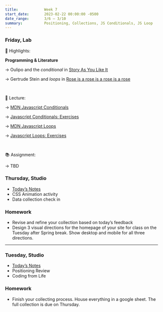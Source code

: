 ```yaml
---
title:            Week 7
start_date:       2023-02-22 00:00:00 -0500
date_range:       3/6 – 3/10
summary:          Positioning, Collections, JS Conditionals, JS Loop
---
```


### Friday, Lab

🪩 Highlights:

**Programming & Literature**

→ Oulipo and the _conditional_ in [Story As You Like It](https://www.zachhorton.com/mmr/files/Queneau_Raymond._A_Story_As_You_Like_It._OuLiPo--a_Primer_of_Potential_Literature._156-158.pdf)

→ Gertrude Stein and _loops_ in [Rose is a rose is a rose is a rose](https://en.wikipedia.org/wiki/Rose_is_a_rose_is_a_rose_is_a_rose)

<br />

📝 Lecture:

→ [MDN Javascript Conditionals](https://developer.mozilla.org/en-US/docs/Learn/JavaScript/Building_blocks/conditionals)

→ [Javascript Conditionals: Exercises](https://www.dropbox.com/scl/fi/fnqx6v2x4coes63wjo83y/Week-7a-Control-flow-Conditionals.paper?dl=0&rlkey=zr8inhcjnivgii1oj5h7erwsd)

→ [MDN Javascript Loops](https://developer.mozilla.org/en-US/docs/Learn/JavaScript/Building_blocks/Looping_code)

→ [Javascript Loops: Exercises](https://www.dropbox.com/scl/fi/u00jd8njervlxfrmqngvd/Week-7b-Loops.paper?dl=0&rlkey=rgdph4eqma4aoc85kb0f2r5rn)

<br />

📚 Assignment:

→ TBD

### Thursday, Studio

- [Today&rsquo;s Notes](https://paper.dropbox.com/doc/Parsons-Core-Interaction-S23-Week-7-Class-2-Notes--B0Ft1_sy1Hi2oWTkQ30umSrtAQ-mEIQMEaOD2ILffdXwghkH)
- CSS Animation activity
- Data collection check in

### Homework
- Revise and refine your collection based on today&rsquo;s feedback
- Design 3 visual directions for the homepage of your site for class on the Tuesday after Spring break. Show desktop and mobile for all three directions.

---

### Tuesday, Studio

- [Today&rsquo;s Notes](https://paper.dropbox.com/doc/Parsons-Core-Interaction-S23-Week-7-Class-1-Notes--Bz_rHAcPa3p~AXdKlKVBbZnKAQ-TGdDjvDFQ6NAe15CK18E0)
- Positioning Review
- Coding from Life

### Homework
- Finish your collecting process. House everything in a google sheet. The full collection is due on Thursday.
